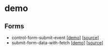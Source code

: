 # demo

## Forms
- control-form-submit-event [[demo](https://nan-academy.github.io/demo/control-form-submit-event.html)] [[source](https://github.com/nan-academy/demo/blob/master/control-form-submit-event.html)]
- submit-form-data-with-fetch [[demo](https://nan-academy.github.io/demo/submit-form-data-with-fetch.html)] [[source](https://github.com/nan-academy/demo/blob/master/submit-form-data-with-fetch.html)]
